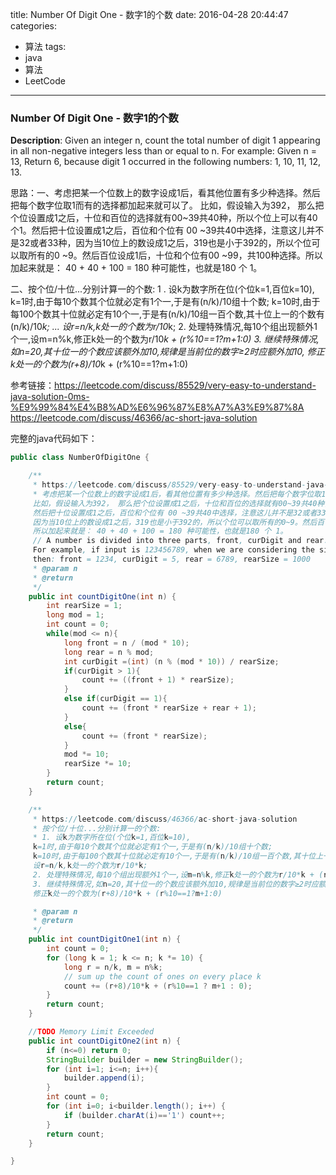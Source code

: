 




title: Number Of Digit One - 数字1的个数
date: 2016-04-28 20:44:47
categories: 
- 算法
tags: 
- java
- 算法
- LeetCode
<!--updated: 2016-04-28 21:40:47-->
---

### Number Of Digit One - 数字1的个数
**Description**: Given an integer n, count the total number of digit 1 appearing in all non-negative integers less than or equal to n.
 For example: Given n = 13,
 Return 6, because digit 1 occurred in the following numbers: 1, 10, 11, 12, 13.
 
思路：一、考虑把某一个位数上的数字设成1后，看其他位置有多少种选择。然后把每个数字位取1而有的选择都加起来就可以了。
     比如，假设输入为392， 那么把个位设置成1之后，十位和百位的选择就有00~39共40种，所以个位上可以有40个1。然后把十位设置成1之后，百位和个位有 00 ~39共40中选择，注意这儿并不是32或者33种，因为当10位上的数设成1之后，319也是小于392的，所以个位可以取所有的0 ~9。然后百位设成1后，十位和个位有00 ~99，共100种选择。所以加起来就是： 40 + 40 + 100 = 180 种可能性，也就是180 个 1。

二、按个位/十位...分别计算一的个数:
1 . 设k为数字所在位(个位k=1,百位k=10),
     k=1时,由于每10个数其个位就必定有1个一,于是有(n/k)/10组十个数;
     k=10时,由于每100个数其十位就必定有10个一,于是有(n/k)/10组一百个数,其十位上一的个数有(n/k)/10*k;
     ...
     设r=n/k,k处一的个数为r/10*k;
     2. 处理特殊情况,每10个组出现额外1个一,设m=n%k,修正k处一的个数为r/10*k + (r%10==1?m+1:0)
     3. 继续特殊情况,如n=20,其十位一的个数应该额外加10,规律是当前位的数字≥2时应额外加10, 修正k处一的个数为(r+8)/10*k + (r%10==1?m+1:0)

参考链接：https://leetcode.com/discuss/85529/very-easy-to-understand-java-solution-0ms-%E9%99%84%E4%B8%AD%E6%96%87%E8%A7%A3%E9%87%8A
https://leetcode.com/discuss/46366/ac-short-java-solution

完整的java代码如下：

```java
public class NumberOfDigitOne {

    /**
     * https://leetcode.com/discuss/85529/very-easy-to-understand-java-solution-0ms-%E9%99%84%E4%B8%AD%E6%96%87%E8%A7%A3%E9%87%8A
     * 考虑把某一个位数上的数字设成1后，看其他位置有多少种选择。然后把每个数字位取1而有的选择都加起来就可以了。
     比如，假设输入为392， 那么把个位设置成1之后，十位和百位的选择就有00~39共40种，所以个位上可以有40个1。
     然后把十位设置成1之后，百位和个位有 00 ~39共40中选择，注意这儿并不是32或者33种，
     因为当10位上的数设成1之后，319也是小于392的，所以个位可以取所有的0~9。然后百位设成1后，十位和个位有00~99，共100种选择。
     所以加起来就是： 40 + 40 + 100 = 180 种可能性，也就是180 个 1。
     // A number is divided into three parts, front, curDigit and rear.
     For example, if input is 123456789, when we are considering the situation if we set the digit 5 to 1,
     then: front = 1234, curDigit = 5, rear = 6789, rearSize = 1000
     * @param n
     * @return
     */
    public int countDigitOne(int n) {
        int rearSize = 1;
        long mod = 1;
        int count = 0;
        while(mod <= n){
            long front = n / (mod * 10);
            long rear = n % mod;
            int curDigit =(int) (n % (mod * 10)) / rearSize;
            if(curDigit > 1){
                count += ((front + 1) * rearSize);
            }
            else if(curDigit == 1){
                count += (front * rearSize + rear + 1);
            }
            else{
                count += (front * rearSize);
            }
            mod *= 10;
            rearSize *= 10;
        }
        return count;
    }

    /**
     * https://leetcode.com/discuss/46366/ac-short-java-solution
     * 按个位/十位...分别计算一的个数:
     * 1. 设k为数字所在位(个位k=1,百位k=10),
     k=1时,由于每10个数其个位就必定有1个一,于是有(n/k)/10组十个数;
     k=10时,由于每100个数其十位就必定有10个一,于是有(n/k)/10组一百个数,其十位上一的个数有(n/k)/10*k;...
     设r=n/k,k处一的个数为r/10*k;
     2. 处理特殊情况,每10个组出现额外1个一,设m=n%k,修正k处一的个数为r/10*k + (r%10==1?m+1:0)
     3. 继续特殊情况,如n=20,其十位一的个数应该额外加10,规律是当前位的数字≥2时应额外加10,
     修正k处一的个数为(r+8)/10*k + (r%10==1?m+1:0)

     * @param n
     * @return
     */
    public int countDigitOne1(int n) {
        int count = 0;
        for (long k = 1; k <= n; k *= 10) {
            long r = n/k, m = n%k;
            // sum up the count of ones on every place k
            count += (r+8)/10*k + (r%10==1 ? m+1 : 0);
        }
        return count;
    }

    //TODO Memory Limit Exceeded
    public int countDigitOne2(int n) {
        if (n<=0) return 0;
        StringBuilder builder = new StringBuilder();
        for (int i=1; i<=n; i++){
            builder.append(i);
        }
        int count = 0;
        for (int i=0; i<builder.length(); i++) {
            if (builder.charAt(i)=='1') count++;
        }
        return count;
    }

}
```
